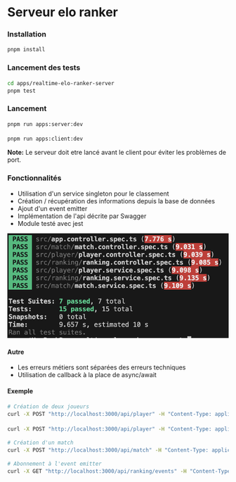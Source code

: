 # Serveur elo ranker

### Installation

```bash
pnpm install
```

### Lancement des tests

```bash
cd apps/realtime-elo-ranker-server
pnpm test
```

### Lancement 

```bash
pnpm run apps:server:dev

pnpm run apps:client:dev
```

**Note:** Le serveur doit etre lancé avant le client pour éviter les problèmes de port.

### Fonctionnalités

- Utilisation d'un service singleton pour le classement
- Création / récupération des informations depuis la base de données
- Ajout d'un event emitter
- Implémentation de l'api décrite par Swagger
- Module testé avec jest

![test](./../../images/tests.png)

#### Autre

- Les erreurs métiers sont séparées des erreurs techniques
- Utilisation de callback à la place de async/await

#### Exemple 

```bash
# Création de deux joueurs
curl -X POST "http://localhost:3000/api/player" -H "Content-Type: application/json" -d '{"id": "joueur1"}'

curl -X POST "http://localhost:3000/api/player" -H "Content-Type: application/json" -d '{"id": "joueur2"}'
```

```bash
# Création d'un match
curl -X POST "http://localhost:3000/api/match" -H "Content-Type: application/json" -d '{"winner": "joueur1", "loser": "joueur2", "draw": false}'
```

```bash
# Abonnement à l'event emitter
curl -X GET "http://localhost:3000/api/ranking/events" -H "Content-Type: application/json"
```